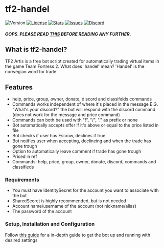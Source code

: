 # tf2-handel
![Version](https://img.shields.io/github/package-json/v/confernn/tf2-artis.svg)
[![License](https://img.shields.io/github/license/confernn/tf2-artis.svg)](https://github.com/confernn/tf2-artis/blob/master/LICENSE)
[![Stars](https://img.shields.io/github/stars/confernn/tf2-artis.svg)](https://github.com/confernn/tf2-artis/stargazers)
[![Issues](https://img.shields.io/github/issues/confernn/tf2-artis.svg)](https://github.com/confernn/tf2-artis/issues)
[![Discord](https://img.shields.io/discord/467040686982692865.svg)](https://discord.gg/t8nHSvA)
##### OOPS. PLEASE READ [THIS](https://github.com/confernn/tf2-artis/blob/master/IMPORTANT.md) BEFORE READING ANY FURTHER.

## What is tf2-handel?
TF2 Artis is a free bot script created for automatically trading virtual items in the game Team Fortress 2. What does 'handel' mean? 'Handel' is the norwegian word for trade.  

## Features
* help, price, group, owner, donate, discord and classifeids commands
* Commands works independent of where it's placed in the message E.G. "What's your discord?" the bot will respond with the discord command (does not work for the message and price command)
* Commands can both be used with "!", "/", "." as prefix or none
* Bot automatically accepts offer if it's above or equal to the price listed in file
* Bot checks if user has Escrow, declines if true
* Bot notifies user when accepting, declineing and when the trade has gone trough
* Option to automatically leave comment if trade has gone trough
* Priced in ref
* Commands: help, price, group, owner, donate, discord, commands and classifieds

### Requirements
* You must have IdentitySecret for the account you want to associate with the bot
* SharedSecret is highly recommended, but is not needed
* Account name/username of the account (not nickname/alias)
* The password of the account

### Setup, Installation and Configuration
Follow [this guide](https://github.com/confernn/tf2bot/wiki) for a in-depth guide to get the bot up and running with desired settings
